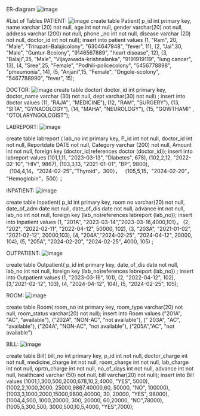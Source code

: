 ER-diagram
![image](https://github.com/user-attachments/assets/da8ecf5b-de9c-43e0-9f7a-af38fa8596ec)



#List of Tables
PATIENT:
![image](https://github.com/user-attachments/assets/88ef0bae-cf84-4d4f-b7f5-d986fe241b19)
create table Patient(
p_id int primary key, name varchar (20) not null, age int not null, gender varchar(20) not null, address varchar (200) not null, phone _no int not null, disease varchar (20) not null, doctor_id int not null);
insert into patient values
(1, "Ram", 20, "Male", "Trirupati-Balajicolony", "6304647948", "fever", 11), (2, "Jai",30, "Male", "Guntur-Bcolony", "9146567889", "heart disease", 12), (3, "Balaji",35, "Male", "Vijayawada-krishnalanka", "9191919119", "lung cancer", 13), (4, "Sree",25, "Female", "Podhili-policecolony", "5456778898", "pmeumonia", 14), (5, "Anjani",15, "Female", "Ongole-scolony", "5467788990", "fever", 15);

DOCTOR:
![image](https://github.com/user-attachments/assets/3199085f-04bc-4065-834a-7d1195997c29)
create table doctor(
doctor_id int primary key, doctor_name varchar (30) not null, dept varchar(30) not null) ;
insert into doctor values
(11, "RAJA"', "MEDICINE"), (12, "RAM", "SURGERY"), (13, "SITA", "GYNACOLOGY"), (14, "МАНА", "NEUROLOGY"), (15, "GOWTHAMI" , "OTOLARYNGOLOGIST");

LABREPORT:
![image](https://github.com/user-attachments/assets/59cb65a5-a990-4595-9df8-47a82c1171e3)

create table labreport (
lab_no int primary key, P_id int not null, doctor_id int not null, Reportdate DATE not null, Category varchar (200) not null, Amount int not null, foreign key (doctor_id)references doctor (doctor_id));
insert into labreport values
(101,1,11, "2023-03-13", "Diabetes", 678), (102,2,12, "2022-02-10", "HIV", 9867), (103,3,13, "2021-01-01", "ВР", 9800), （104,4,14，“2024-02-25”，”Thyroid"，300），
（105,5,15，"2024-02-20"， "Hemoglobin"，500）；

INPATIENT:
![image](https://github.com/user-attachments/assets/daa3d87f-28b4-442d-9ef4-b5226083b907)

create table Inpatient(
p_id int primary key, room no varchar(20) not null, date_of_adm date not null, date_of_dis date not null, advance int not null, lab_no int not null, foreign key (lab_no)references labreport (lab_no));
insert into Inpatient values
(1, "201A", "2023-03-14","2023-03-16,4000,101），
(2, "202", "2022-02-11", "2022-04-12", 50000, 102), (3, "203А", "2021-01-02", "2021-02-12", 20000,103), (4, "204A","2024-02-25", "2024-04-12", 20000, 104), (5, "205A", "2024-02-20", "2024-02-25", 4000, 105) ;

OUTPATIENT:
![image](https://github.com/user-attachments/assets/d3be26e8-4526-4345-a5e1-daf4fa0395b2)

create table Outpatient(
p_id int primary key, date_of_dis date not null, lab_no int not null, foreign key (lab_no)references labreport (lab_no)) ;
insert into Outpatient values
(1, "2023-03-16", 101), (2, "2022-04-12", 102), (3,"2021-02-12", 103), (4, "2024-04-12", 104), (5, "2024-02-25", 105);

ROOM:
![image](https://github.com/user-attachments/assets/5c06d554-ce63-4d93-bf12-1419ddc96840)

create table Room(
room_no int primary key, room_type varchar(20) not null, room_status varchar(20) not null);
insert into Room values
("201A", "AC", "available"), ("202A", "NON-AC", "not available"), (" 203А", "AC", "available"), ("204A", "NON-AC", "not available"), ("205A","AC", "not available")

BILL:
![image](https://github.com/user-attachments/assets/7789def1-1e1f-4ad2-9404-e82ddc0e4ad7)

create table Bill(
bill_no int primary key, p_id int not null, doctor_charge int not null, medicine_charge int not null, room_charge int not null, lab_charge int not null, oprtn_charge int not null, no_of_days int not null, advance int not null, healthcard varchar (50) not null, bill varchar(20) not null);
insert into Bill values
(1001,1,300,500,2000,678,10,2,4000, "YES", 5000), (1002,2,1000,2000, 25000,9867,40000,60, 50000, "NO", 100000), (1003,3,1000,2000,15000,9800,40000, 30, 20000, "YES", 98000), (1004,4,500, 1000,20000, 300, 20000, 60,20000, "NO",78000), (1005,5,300,500, 3000,500,10,5,4000, "YES",7000);
